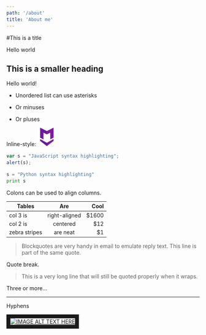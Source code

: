 ```yaml
---
path: '/about'
title: 'About me'
---
```



#This is a title

Hello world


## This is a smaller heading

Hello world!


* Unordered list can use asterisks
- Or minuses
+ Or pluses

Inline-style: 
![alt text](https://github.com/adam-p/markdown-here/raw/master/src/common/images/icon48.png "Logo Title Text 1")

```javascript
var s = "JavaScript syntax highlighting";
alert(s);
```
 
```python
s = "Python syntax highlighting"
print s
```
 
 Colons can be used to align columns.

| Tables        | Are           | Cool  |
| ------------- |:-------------:| -----:|
| col 3 is      | right-aligned | $1600 |
| col 2 is      | centered      |   $12 |
| zebra stripes | are neat      |    $1 |


> Blockquotes are very handy in email to emulate reply text.
> This line is part of the same quote.

Quote break.

> This is a very long line that will still be quoted properly when it wraps. 

Three or more...

---

Hyphens


<a href="http://www.youtube.com/watch?feature=player_embedded&v=VxVKMJThh04
" target="_blank"><img src="http://img.youtube.com/vi/VxVKMJThh04/0.jpg" 
alt="IMAGE ALT TEXT HERE" width="240" height="180" border="10" /></a>

